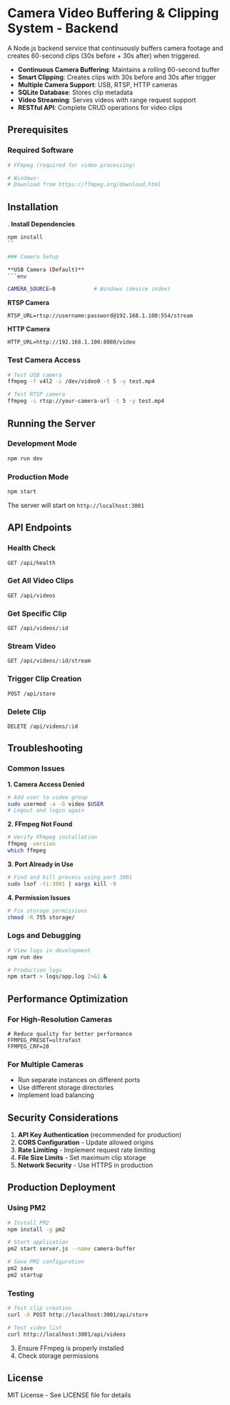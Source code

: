 # Camera Video Buffering & Clipping System - Backend

A Node.js backend service that continuously buffers camera footage and creates 60-second clips (30s before + 30s after) when triggered.



-  **Continuous Camera Buffering**: Maintains a rolling 60-second buffer
- **Smart Clipping**: Creates clips with 30s before and 30s after trigger
-  **Multiple Camera Support**: USB, RTSP, HTTP cameras
-  **SQLite Database**: Stores clip metadata
-  **Video Streaming**: Serves videos with range request support
-  **RESTful API**: Complete CRUD operations for video clips

## Prerequisites

### Required Software
```bash
# FFmpeg (required for video processing)

# Windows:
# Download from https://ffmpeg.org/download.html
```

## Installation

. **Install Dependencies**
```bash
npm install
``

### Camera Setup

**USB Camera (Default)**
```env

CAMERA_SOURCE=0            # Windows (device index)
```

**RTSP Camera**
```env
RTSP_URL=rtsp://username:password@192.168.1.100:554/stream
```

**HTTP Camera**
```env
HTTP_URL=http://192.168.1.100:8080/video
```

### Test Camera Access
```bash
# Test USB camera
ffmpeg -f v4l2 -i /dev/video0 -t 5 -y test.mp4

# Test RTSP camera
ffmpeg -i rtsp://your-camera-url -t 5 -y test.mp4
```

## Running the Server

### Development Mode
```bash
npm run dev
```

### Production Mode
```bash
npm start
```

The server will start on `http://localhost:3001`

## API Endpoints

### Health Check
```http
GET /api/health
```

### Get All Video Clips
```http
GET /api/videos
```

### Get Specific Clip
```http
GET /api/videos/:id
```

### Stream Video
```http
GET /api/videos/:id/stream
```

### Trigger Clip Creation
```http
POST /api/store
```

### Delete Clip
```http
DELETE /api/videos/:id
```



## Troubleshooting

### Common Issues

**1. Camera Access Denied**
```bash
# Add user to video group
sudo usermod -a -G video $USER
# Logout and login again
```

**2. FFmpeg Not Found**
```bash
# Verify FFmpeg installation
ffmpeg -version
which ffmpeg
```

**3. Port Already in Use**
```bash
# Find and kill process using port 3001
sudo lsof -ti:3001 | xargs kill -9
```

**4. Permission Issues**
```bash
# Fix storage permissions
chmod -R 755 storage/
```

### Logs and Debugging

```bash
# View logs in development
npm run dev

# Production logs
npm start > logs/app.log 2>&1 &
```

## Performance Optimization

### For High-Resolution Cameras
```env
# Reduce quality for better performance
FFMPEG_PRESET=ultrafast
FFMPEG_CRF=28
```

### For Multiple Cameras
- Run separate instances on different ports
- Use different storage directories
- Implement load balancing

## Security Considerations

1. **API Key Authentication** (recommended for production)
2. **CORS Configuration** - Update allowed origins
3. **Rate Limiting** - Implement request rate limiting
4. **File Size Limits** - Set maximum clip storage
5. **Network Security** - Use HTTPS in production

## Production Deployment

### Using PM2
```bash
# Install PM2
npm install -g pm2

# Start application
pm2 start server.js --name camera-buffer

# Save PM2 configuration
pm2 save
pm2 startup
```
### Testing
```bash
# Test clip creation
curl -X POST http://localhost:3001/api/store

# Test video list
curl http://localhost:3001/api/videos
```


3. Ensure FFmpeg is properly installed
4. Check storage permissions

## License

MIT License - See LICENSE file for details
